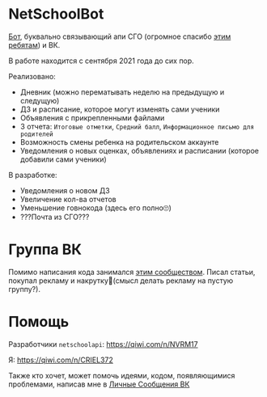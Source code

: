 # NetSchoolBot
[Бот](https://vk.com/botnetschool), буквально связывающий апи СГО (огромное спасибо [этим ребятам](https://github.com/nm17/netschoolapi)) и ВК.

В работе находится с сентября 2021 года до сих пор.

Реализовано:
+ Дневник (можно перематывать неделю на предыдущую и следущую)
+ ДЗ и расписание, которое могут изменять сами ученики
+ Объявления с прикрепленными файлами
+ 3 отчета: `Итоговые отметки`, `Средний балл`, `Информационное письмо для родителей`
+ Возможность смены ребенка на родительском аккаунте
+ Уведомления о новых оценках, объявлениях и расписании (которое добавили сами ученики)

В разработке:
+ Уведомления о новом ДЗ
+ Увеличение кол-ва отчетов
+ Уменьшение говнокода (здесь его полно🙄)
+ ???Почта из СГО???

# Группа ВК
Помимо написания кода занимался [этим сообществом](https://vk.com/botnetschool). Писал статьи, покупал рекламу и накрутку🤫(смысл делать рекламу на пустую группу?).

# Помощь
Разработчики `netschoolapi`: https://qiwi.com/n/NVRM17

Я: https://qiwi.com/n/CRIEL372

Также кто хочет, может помочь идеями, кодом, появляющимися проблемами, написав мне в [Личные Сообщения ВК](https://vk.com/kirillarz)
